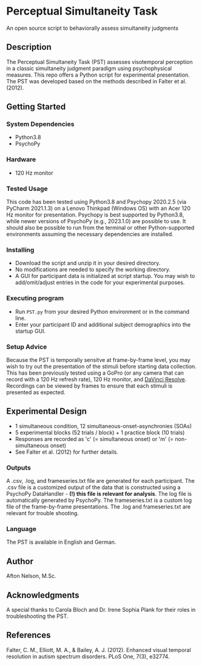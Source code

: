 # Perceptual Simultaneity Task 

An open source script to behaviorally assess simultaneity judgments

## Description

The Perceptual Simultaneity Task (PST) assesses visotemporal perception in a classic simultaneity judgment paradigm using psychophysical measures. This repo offers a Python script for experimental presentation. The PST was developed based on the methods described in Falter et al. (2012).

## Getting Started

### System Dependencies

* Python3.8
* PsychoPy

### Hardware

* 120 Hz monitor

### Tested Usage

This code has been tested using Python3.8 and Psychopy 2020.2.5 (via PyCharm 2021.1.3) on a Lenovo Thinkpad (Windows OS) with an Acer 120 Hz monitor for presentation. Psychopy is best supported by Python3.8, while newer versions of PsychoPy (e.g., 2023.1.0) are possible to use. It should also be possible to run from the terminal or other Python-supported environments assuming the necessary dependencies are installed. 

### Installing

* Download the script and unzip it in your desired directory. 
* No modifications are needed to specify the working directory. 
* A GUI for participant data is initialized at script startup. You may wish to add/omit/adjust entries in the code for your experimental purposes.  

### Executing program

* Run `PST.py` from your desired Python environment or in the command line.   
* Enter your participant ID and additional subject demographics into the startup GUI. 

### Setup Advice

Because the PST is temporally sensitve at frame-by-frame level, you may wish to try out the presentation of the stimuli before starting data collection. 
This has been previously tested using a GoPro (or any camera that can record with a 120 Hz refresh rate), 120 Hz monitor, and [DaVinci Resolve](https://www.blackmagicdesign.com/products/davinciresolve). Recordings can be viewed by frames to ensure that each stimuli is presented as expected. 


## Experimental Design 

* 1 simultaneous condition, 12 simultaneous-onset-asynchronies (SOAs) 
* 5 experimental blocks (52 trials / block) + 1 practice block (10 trials)
* Responses are recorded as 'c' (= simultaneous onset) or 'm' (= non-simultaneous onset)
* See Falter et al. (2012) for further details. 

### Outputs

A .csv, .log, and frameseries.txt file are generated for each participant. The .csv file is a customized output of the data that is constructed using a PsychoPy DataHandler - **(!) this file is relevant for analysis**. The log file is automatically generated by PsychoPy. The frameseries.txt is a custom log file of the frame-by-frame presentations. The .log and frameseries.txt are relevant for trouble shooting. 

### Language

The PST is available in English and German. 

## Author

Afton Nelson, M.Sc.

## Acknowledgments

A special thanks to Carola Bloch and Dr. Irene Sophia Plank for their roles in troubleshooting the PST. 

## References
Falter, C. M., Elliott, M. A., & Bailey, A. J. (2012). Enhanced visual temporal resolution in autism spectrum disorders. PLoS One, 7(3), e32774.
